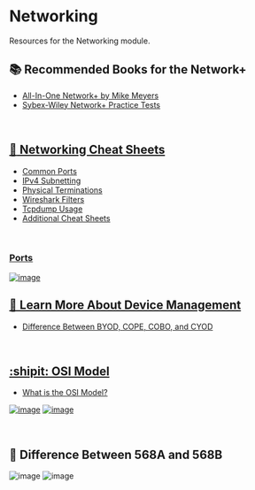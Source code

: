# Networking
Resources for the Networking module.


## :books: Recommended Books for the Network+

<ul>
  <li><a href="https://www.amazon.com/CompTIA-Network-Certification-N10-008-Comptia/dp/1264269056/ref=sr_1_3?crid=YA0BRESVUUHE&keywords=Network%2B&qid=1662903681&sprefix=network%2B%2Caps%2C155&sr=8-3">All-In-One Network+ by Mike Meyers</li>
  <li><a href="https://www.amazon.com/CompTIA-Network-Practice-Tests-N10-008/dp/1119807301/ref=sr_1_15?crid=2HRHUKE3YXVQD&keywords=Sybex+wiley+network+%2B+practice+test&qid=1662903717&sprefix=sybex+wiley+network+%2B+practice+test%2Caps%2C69&sr=8-15">Sybex-Wiley Network+ Practice Tests</li>
</ul>

<br />

## :file_folder: Networking Cheat Sheets

<ul>
  <li><a href="https://packetlife.net/media/library/23/common_ports.pdf">Common Ports</li>
  <li><a href="https://packetlife.net/media/library/15/IPv4_Subnetting.pdf">IPv4 Subnetting</li>
  <li><a href="https://packetlife.net/media/library/22/physical_terminations.pdf">Physical Terminations</li>
  <li><a href="https://packetlife.net/media/library/13/Wireshark_Display_Filters.pdf">Wireshark Filters</li>
  <li><a href="https://packetlife.net/media/library/12/tcpdump.pdf">Tcpdump Usage</li>
  <li><a href="https://packetlife.net/library/cheat-sheets/">Additional Cheat Sheets</li>
</ul>

<br />

### Ports
![image](https://user-images.githubusercontent.com/10188810/190029930-6bff57fb-82c8-44c3-afd4-6d90ec8e2b10.png)


## 📱 Learn More About Device Management
 
<ul>
  <li><a href="https://jumpcloud.com/blog/defining-byod-cope-cobo-cyod">Difference Between BYOD, COPE, COBO, and CYOD</li>
</ul>

<br />

## :shipit: OSI Model

<ul>
  <li><a href="https://www.cloudflare.com/learning/ddos/glossary/open-systems-interconnection-model-osi/">What is the OSI Model?</li>
</ul>

[![image](https://user-images.githubusercontent.com/10188810/190020181-6cf796ed-2f98-4639-862f-8dff33fd36d5.png)](#)
[![image](https://user-images.githubusercontent.com/10188810/190028995-2cd60f8e-21ae-46b6-9518-cbd6eee7a4ef.png)](#)

<br />


## :electric_plug: Difference Between 568A and 568B
 
![image](https://user-images.githubusercontent.com/10188810/189536559-10e13c5e-9336-4af7-9e79-c95aa8c48b46.png)
![image](https://user-images.githubusercontent.com/10188810/189536580-9cec5cbd-10fa-4521-af3d-91c18bc43e77.png)
